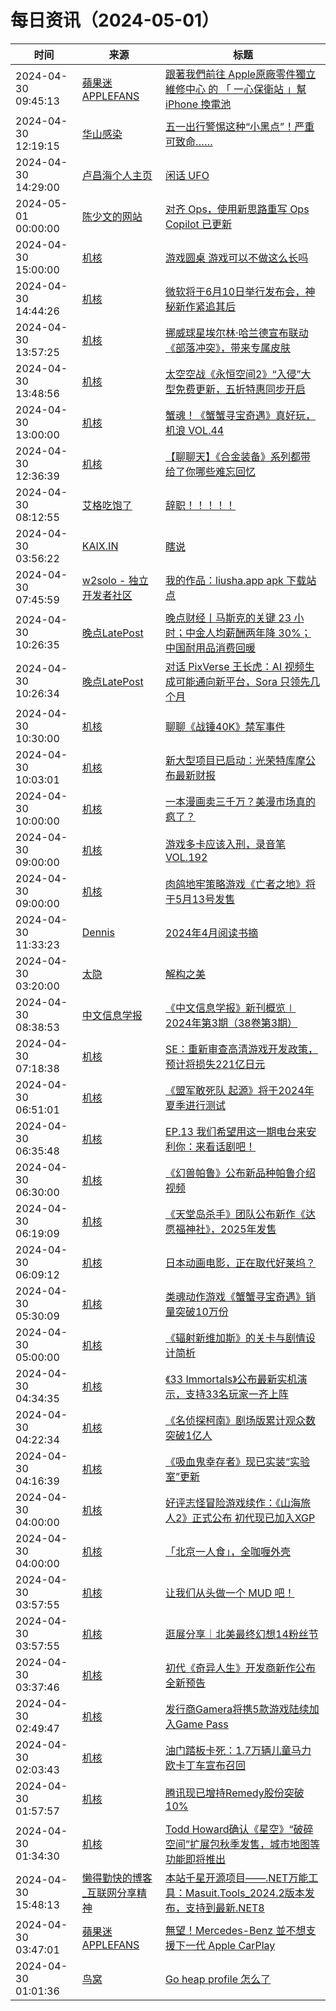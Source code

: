 ﻿# 每日资讯（2024-05-01）

|时间|来源|标题|
|---|---|---|
|2024-04-30 09:45:13|[蘋果迷 APPLEFANS](https://applefans.today/feed/)|[跟著我們前往 Apple原廠零件獨立維修中心 的 「 一心保衛站 」幫 iPhone 換電池](https://applefans.today/2024-04-kaohsiung-guardstation-irp/)|
|2024-04-30 12:19:15|[华山感染](https://feedpress.me/wx-hsinfect)|[五一出行警惕这种“小黑点”！严重可致命……](http://mp.weixin.qq.com/s?__biz=Mzk0ODIzMjMxNQ%3D%3D&mid=2247502824&idx=1&sn=0ab6ddbc1a9894f0f72c4fec6c6beda2)|
|2024-04-30 14:29:00|[卢昌海个人主页](https://www.changhai.org//feed.xml)|[闲话 UFO](https://www.changhai.org/articles/youtube/UFO.php)|
|2024-05-01 00:00:00|[陈少文的网站](https://www.chenshaowen.com/atom.xml)|[对齐 Ops，使用新思路重写 Ops Copilot 已更新](https://www.chenshaowen.com/blog/ops-copilot-has-been-updated-using-pipeline-and-llm.html)|
|2024-04-30 15:00:00|[机核](https://www.gcores.com/rss)|[游戏圆桌 游戏可以不做这么长吗](https://www.gcores.com/radios/181003)|
|2024-04-30 14:44:26|[机核](https://www.gcores.com/rss)|[微软将于6月10日举行发布会，神秘新作紧追其后](https://www.gcores.com/articles/181156)|
|2024-04-30 13:57:25|[机核](https://www.gcores.com/rss)|[挪威球星埃尔林·哈兰德宣布联动《部落冲突》，带来专属皮肤](https://www.gcores.com/articles/181154)|
|2024-04-30 13:48:56|[机核](https://www.gcores.com/rss)|[太空空战《永恒空间2》“入侵”大型免费更新，五折特惠同步开启](https://www.gcores.com/articles/181153)|
|2024-04-30 13:00:00|[机核](https://www.gcores.com/rss)|[蟹魂！《蟹蟹寻宝奇遇》真好玩，机浪 VOL.44](https://www.gcores.com/radios/181085)|
|2024-04-30 12:36:39|[机核](https://www.gcores.com/rss)|[【聊聊天】《合金装备》系列都带给了你哪些难忘回忆](https://www.gcores.com/articles/181148)|
|2024-04-30 08:12:55|[艾格吃饱了](https://feedpress.me/wx-aigechibaole)|[辞职！！！！！](http://mp.weixin.qq.com/s?__biz=MjM5NTYxODQyMA%3D%3D&mid=2653452226&idx=1&sn=2fbaeedd2614dc1d06bebb2442533f19)|
|2024-04-30 03:56:22|[KAIX.IN](https://kaix.in/feed/)|[瞎说](https://kaix.in/2024/0430-let-go/)|
|2024-04-30 07:45:59|[w2solo - 独立开发者社区](https://w2solo.com/topics/feed)|[我的作品：liusha.app apk 下载站点](https://w2solo.com/topics/4588)|
|2024-04-30 10:26:35|[晚点LatePost](https://feedpress.me/wx-postlate)|[​晚点财经丨马斯克的关键 23 小时；​中金人均薪酬两年降 30%；中国耐用品消费回暖](http://mp.weixin.qq.com/s?__biz=MzU3Mjk1OTQ0Ng%3D%3D&mid=2247515683&idx=2&sn=9e1bf0a1da1d6a02dd39011dd573e17c)|
|2024-04-30 10:26:34|[晚点LatePost](https://feedpress.me/wx-postlate)|[对话 PixVerse 王长虎：AI 视频生成可能通向新平台，Sora 只领先几个月](http://mp.weixin.qq.com/s?__biz=MzU3Mjk1OTQ0Ng%3D%3D&mid=2247515683&idx=1&sn=f474c0a5494f60c3f5c2e4b251959ae7)|
|2024-04-30 10:30:00|[机核](https://www.gcores.com/rss)|[聊聊《战锤40K》禁军事件](https://www.gcores.com/videos/181051)|
|2024-04-30 10:03:01|[机核](https://www.gcores.com/rss)|[新大型项目已启动：光荣特库摩公布最新财报](https://www.gcores.com/articles/181143)|
|2024-04-30 10:00:00|[机核](https://www.gcores.com/rss)|[一本漫画卖三千万？美漫市场真的疯了？](https://www.gcores.com/videos/181022)|
|2024-04-30 09:00:00|[机核](https://www.gcores.com/rss)|[游戏多卡应该入刑，录音笔 VOL.192](https://www.gcores.com/radios/181138)|
|2024-04-30 09:00:00|[机核](https://www.gcores.com/rss)|[肉鸽地牢策略游戏《亡者之地》将于5月13号发售](https://www.gcores.com/articles/181116)|
|2024-04-30 11:33:23|[Dennis](https://www.domon.cn/rss/)|[2024年4月阅读书摘](https://www.domon.cn/2024-4yue-yue-du-shu-zhai/)|
|2024-04-30 03:20:00|[太隐](https://wangyurui.com/feed.xml)|[解构之美](https://wangyurui.com/posts/jie-gou-zhi-mei-4e3d28d8)|
|2024-04-30 08:38:53|[中文信息学报](https://feedpress.me/wx-jcip1986)|[《中文信息学报》新刊概览∣ 2024年第3期（38卷第3期）](http://mp.weixin.qq.com/s?__biz=MzI2NjY1NDE3MQ%3D%3D&mid=2247485647&idx=1&sn=70712388f89e7469788692bf63fbab96)|
|2024-04-30 07:18:38|[机核](https://www.gcores.com/rss)|[SE：重新审查高清游戏开发政策，预计将损失221亿日元](https://www.gcores.com/articles/181134)|
|2024-04-30 06:51:01|[机核](https://www.gcores.com/rss)|[《盟军敢死队 起源》将于2024年夏季进行测试](https://www.gcores.com/articles/181133)|
|2024-04-30 06:35:48|[机核](https://www.gcores.com/rss)|[EP.13 我们希望用这一期电台来安利你：来看话剧吧！](https://www.gcores.com/videos/181126)|
|2024-04-30 06:30:00|[机核](https://www.gcores.com/rss)|[《幻兽帕鲁》公布新品种帕鲁介绍视频](https://www.gcores.com/articles/181128)|
|2024-04-30 06:19:09|[机核](https://www.gcores.com/rss)|[《天堂岛杀手》团队公布新作《达愿福神社》，2025年发售](https://www.gcores.com/articles/181130)|
|2024-04-30 06:09:12|[机核](https://www.gcores.com/rss)|[日本动画电影，正在取代好莱坞？](https://www.gcores.com/articles/181102)|
|2024-04-30 05:30:09|[机核](https://www.gcores.com/rss)|[类魂动作游戏《蟹蟹寻宝奇遇》销量突破10万份](https://www.gcores.com/articles/181127)|
|2024-04-30 05:00:00|[机核](https://www.gcores.com/rss)|[《辐射新维加斯》的关卡与剧情设计简析](https://www.gcores.com/articles/181097)|
|2024-04-30 04:34:35|[机核](https://www.gcores.com/rss)|[《33 Immortals》公布最新实机演示，支持33名玩家一齐上阵](https://www.gcores.com/articles/181125)|
|2024-04-30 04:22:34|[机核](https://www.gcores.com/rss)|[《名侦探柯南》剧场版累计观众数突破1亿人](https://www.gcores.com/articles/181123)|
|2024-04-30 04:16:39|[机核](https://www.gcores.com/rss)|[《吸血鬼幸存者》现已实装“实验室”更新](https://www.gcores.com/articles/181124)|
|2024-04-30 04:00:00|[机核](https://www.gcores.com/rss)|[好评志怪冒险游戏续作：《山海旅人2》正式公布 初代现已加入XGP](https://www.gcores.com/articles/181115)|
|2024-04-30 04:00:00|[机核](https://www.gcores.com/rss)|[「北京一人食」，全咖喱外壳](https://www.gcores.com/articles/181100)|
|2024-04-30 03:57:55|[机核](https://www.gcores.com/rss)|[让我们从头做一个 MUD 吧！](https://www.gcores.com/articles/181122)|
|2024-04-30 03:57:55|[机核](https://www.gcores.com/rss)|[逛展分享｜北美最终幻想14粉丝节](https://www.gcores.com/articles/181037)|
|2024-04-30 03:37:46|[机核](https://www.gcores.com/rss)|[初代《奇异人生》开发商新作公布全新预告](https://www.gcores.com/articles/181117)|
|2024-04-30 02:49:47|[机核](https://www.gcores.com/rss)|[发行商Gamera将携5款游戏陆续加入Game Pass](https://www.gcores.com/articles/181114)|
|2024-04-30 02:03:43|[机核](https://www.gcores.com/rss)|[油门踏板卡死：1.7万辆儿童马力欧卡丁车宣布召回](https://www.gcores.com/articles/181111)|
|2024-04-30 01:57:57|[机核](https://www.gcores.com/rss)|[腾讯现已增持Remedy股份突破10%](https://www.gcores.com/articles/181110)|
|2024-04-30 01:34:30|[机核](https://www.gcores.com/rss)|[Todd Howard确认《星空》“破碎空间”扩展包秋季发售，城市地图等功能即将推出](https://www.gcores.com/articles/181108)|
|2024-04-30 15:48:13|[懒得勤快的博客_互联网分享精神](https://masuit.com/rss)|[本站千星开源项目——.NET万能工具：Masuit.Tools_2024.2版本发布，支持到最新.NET8](https://masuit.com/55)|
|2024-04-30 03:47:01|[蘋果迷 APPLEFANS](https://applefans.today/feed/)|[無望！Mercedes-Benz 並不想支援下一代 Apple CarPlay](https://applefans.today/2024-04-mercedes-benz-ceo-not-using-apple-next-gen-carplay/)|
|2024-04-30 01:01:36|[鸟窝](https://colobu.com/atom.xml)|[Go heap profile 怎么了](https://colobu.com/2024/04/30/what-s-wrong-with-go-heap-profile/)|
